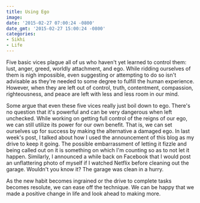 ```yaml
---
title: Using Ego
image: 
date: '2015-02-27 07:00:24 -0800'
date_gmt: '2015-02-27 15:00:24 -0800'
categories:
- Sikhi
- Life
---
```

Five basic vices plague all of us who haven't yet learned to control them: lust, anger, greed, worldly attachment, and ego. While ridding ourselves of them is nigh impossible, even suggesting or attempting to do so isn't advisable as they're needed to some degree to fulfill the human experience. However, when they are left out of control, truth, contentment, compassion, righteousness, and peace are left with less and less room in our mind.

Some argue that even these five vices really just boil down to ego. There's no question that it's powerful and can be very dangerous when left unchecked. While working on getting full control of the reigns of our ego, we can still utilize its power for our own benefit. That is, we can set ourselves up for success by making the alternative a damaged ego. In last week's post, I talked about how I used the announcement of this blog as my drive to keep it going. The possible embarrassment of letting it fizzle and being called out on it is something on which I'm counting so as to not let it happen. Similarly, I announced a while back on Facebook that I would post an unflattering photo of myself if I watched Netflix before cleaning out the garage. Wouldn't you know it? The garage was clean in a hurry.

As the new habit becomes ingrained or the drive to complete tasks becomes resolute, we can ease off the technique. We can be happy that we made a positive change in life and look ahead to making more.
